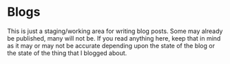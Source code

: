 # Blogs

This is just a staging/working area for writing blog posts. Some may already be published, many will not be. If you read anything here, keep that in mind as it may or may not be accurate depending upon the state of the blog or the state of the thing that I blogged about.
